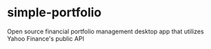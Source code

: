 # simple-portfolio
Open source financial portfolio management desktop app that utilizes Yahoo Finance's public API
